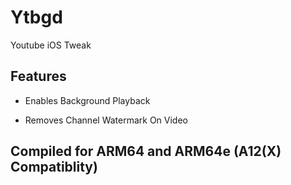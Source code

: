 # Ytbgd
Youtube iOS Tweak

## Features

* Enables Background Playback

* Removes Channel Watermark On Video

## Compiled for ARM64 and ARM64e (A12(X) Compatiblity)